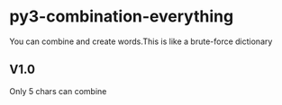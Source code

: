 # py3-combination-everything
You can combine and create words.This is like a brute-force dictionary

V1.0 
--------------------------
Only 5 chars can combine
